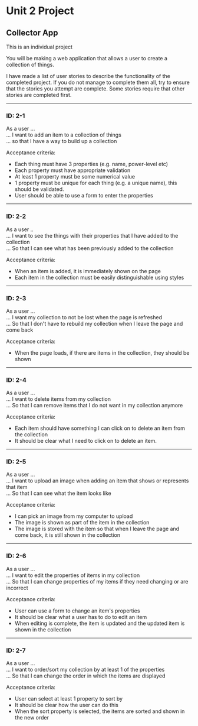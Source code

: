 # Unit 2 Project

## Collector App

This is an individual project

You will be making a web application that allows a user to create a collection of things.

I have made a list of user stories to describe the functionality of the completed project. If you do not manage to complete them all, try to ensure that the stories you attempt are complete. Some stories require that other stories are completed first.

<hr>

### ID: 2-1
As a user ...<br>
... I want to add an item to a collection of things<br>
... so that I have a way to build up a collection

Acceptance criteria:
 - Each thing must have 3 properties (e.g. name, power-level etc)
 - Each property must have appropriate validation
 - At least 1 property must be some numerical value
 - 1 property must be unique for each thing (e.g. a unique name), this should be validated.
 - User should be able to use a form to enter the properties
<hr>

### ID: 2-2
As a user ..<br>
... I want to see the things with their properties that I have added to the collection<br>
... So that I can see what has been previously added to the collection

Acceptance criteria:
 - When an item is added, it is immediately shown on the page
 - Each item in the collection must be easily distinguishable using styles
<hr>

### ID: 2-3
As a user ...<br>
... I want my collection to not be lost when the page is refreshed<br>
... So that I don't have to rebuild my collection when I leave the page and come back

Acceptance criteria:
 - When the page loads, if there are items in the collection, they should be shown
<hr>

### ID: 2-4
As a user ...<br>
... I want to delete items from my collection<br>
... So that I can remove items that I do not want in my collection anymore

Acceptance criteria:
 - Each item should have something I can click on to delete an item from the collection
 - It should be clear what I need to click on to delete an item.
<hr>

### ID: 2-5
As a user ...<br>
... I want to upload an image when adding an item that shows or represents that item<br>
... So that I can see what the item looks like

Acceptance criteria:
 - I can pick an image from my computer to upload
 - The image is shown as part of the item in the collection
 - The image is stored with the item so that when I leave the page and come back, it is still shown in the collection
<hr>

<!-- declare a reader as a new filReader
make a blank variable
when the reader 'onloads', set blank variable = reader.result
reader.readasDataURL.(wherever the file is coming from).files[0]
reader.readAsDataURL(document.forms["inputForm"]["cardPic"].files[0]);
[pictureKey]:[blank variable name]
when constructing list, add a div for holding the picture
<div id=${"pictureId" + i}></div>
then append the child image to the parent div -->

### ID: 2-6
As a user ...<br>
... I want to edit the properties of items in my collection<br>
... So that I can change properties of my items if they need changing or are incorrect

Acceptance criteria:
 - User can use a form to change an item's properties
 - It should be clear what a user has to do to edit an item
 - When editing is complete, the item is updated and the updated item is shown in the collection
<hr>

### ID: 2-7
As a user ...<br>
... I want to order/sort my collection by at least 1 of the properties<br>
... So that I can change the order in which the items are displayed

Acceptance criteria:
 - User can select at least 1 property to sort by
 - It should be clear how the user can do this
 - When the sort property is selected, the items are sorted and shown in the new order